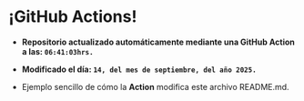 # ¡GitHub Actions!
* **Repositorio actualizado automáticamente mediante una GitHub Action a las: `06:41:03hrs.`**
* **Modificado el día: `14, del mes de septiembre, del año 2025.`**

* Ejemplo sencillo de cómo la **Action** modifica este archivo README.md.
